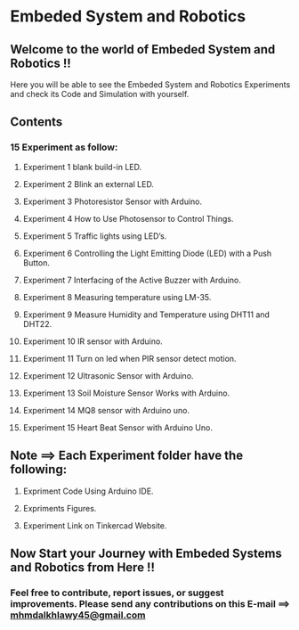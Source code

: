 # Embeded System and Robotics

## Welcome to the world of Embeded System and Robotics !!

Here you will be able to see the Embeded System and Robotics Experiments and check its Code and Simulation with yourself.

## Contents

### 15 Experiment as follow:

1. Experiment 1  blank build-in LED.

2. Experiment 2  Blink an external LED.

3. Experiment 3 Photoresistor Sensor with Arduino.

4. Experiment 4 How to Use Photosensor to Control Things.

5. Experiment 5 Traffic lights using LED’s.

6. Experiment 6 Controlling the Light Emitting Diode (LED) with a Push Button.

7. Experiment 7 Interfacing of the Active Buzzer with Arduino.

8. Experiment 8 Measuring temperature using LM-35.

9. Experiment 9 Measure Humidity and Temperature using DHT11 and DHT22.

10. Experiment 10 IR sensor with Arduino.

11. Experiment 11 Turn on led when PIR sensor detect motion.

12. Experiment 12 Ultrasonic Sensor with Arduino.

13. Experiment 13 Soil Moisture Sensor Works with Arduino.

14. Experiment 14 MQ8 sensor with Arduino uno.

15. Experiment 15  Heart Beat Sensor with Arduino Uno.

## Note ==> Each Experiment folder have the following:

1. Expriment Code Using Arduino IDE.

2. Expriments Figures.

3. Experiment Link on Tinkercad Website.

## Now Start your Journey with Embeded Systems and Robotics from Here !!

### Feel free to contribute, report issues, or suggest improvements. Please send any contributions on this E-mail ==> mhmdalkhlawy45@gmail.com
